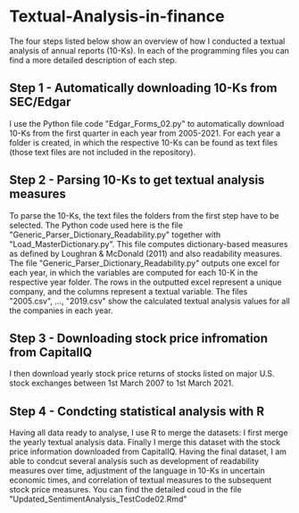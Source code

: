 # Textual-Analysis-in-finance
The four steps listed below show an overview of how I conducted a textual analysis of annual reports (10-Ks). In each of the programming files you can find a more detailed description of each step. 

## Step 1 - Automatically downloading 10-Ks from SEC/Edgar
I use the Python file code "Edgar_Forms_02.py" to automatically download 10-Ks from the first quarter in each year from 2005-2021. 
For each year a folder is created, in which the respective 10-Ks can be found as text files (those text files are not included in the repository).

## Step 2 - Parsing 10-Ks to get textual analysis measures
To parse the 10-Ks, the text files the folders from the first step have to be selected. 
The Python code used here is the file "Generic_Parser_Dictionary_Readability.py" together with "Load_MasterDictionary.py". This file computes dictionary-based measures as defined by Loughran & McDonald (2011) and also readability measures. The file "Generic_Parser_Dictionary_Readability.py" outputs one excel for each year, in which the variables are computed for each 10-K in the respective year folder. The rows in the outputted excel represent a unique company, and the columns represent a textual variable. The files "2005.csv", ..., "2019.csv" show the calculated textual analysis values for all the companies in each year.

## Step 3 - Downloading stock price infromation from CapitalIQ
I then download yearly stock price returns of stocks listed on major U.S. stock exchanges between 1st March 2007 to 1st March 2021. 

## Step 4 - Condcting statistical analysis with R 
Having all data ready to analyse, I use R to merge the datasets: I first merge the yearly textual analysis data. Finally I merge this dataset with the stock price information downloaded from CapitalIQ. Having the final dataset, I am able to condcut several analysis such as development of readability measures over time, adjustment of the language in 10-Ks in uncertain economic times, and correlation of textual measures to the subsequent stock price measures. You can find the detailed coud in the file "Updated_SentimentAnalysis_TestCode02.Rmd"

